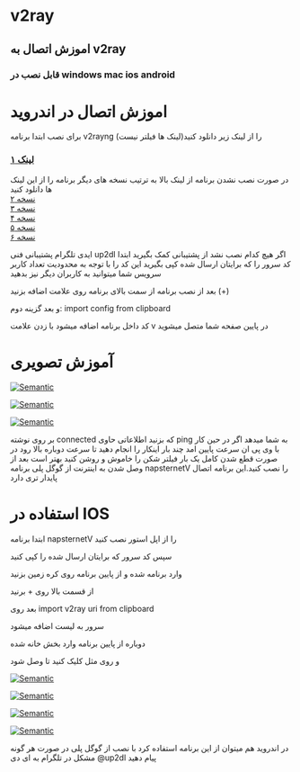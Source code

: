 # v2ray 
## اموزش اتصال به v2ray
### قابل نصب در windows mac ios android
# اموزش اتصال در  اندروید
برای نصب ابتدا برنامه v2rayng را از لینک زیر دانلود کنید(لینک ها فیلتر نیست)
### [لینک ۱](https://github.com/pouriya0099/v2ray/raw/main/com_v2ray_ang_v1.7.23.apk)
در صورت نصب نشدن برنامه از لینک بالا به ترتیب نسخه های دیگر برنامه را از این لینک ها دانلود کنید   
 [نسخه ۲](https://github.com/2dust/v2rayNG/releases/download/1.7.31/v2rayNG_1.7.31.apk)  
 [نسخه ۳](https://github.com/2dust/v2rayNG/releases/download/1.7.31/v2rayNG_1.7.31_arm64-v8a.apk)  
 [نسخه ۴](https://github.com/2dust/v2rayNG/releases/download/1.7.31/v2rayNG_1.7.31_armeabi-v7a.apk)  
 [نسخه ۵](https://github.com/2dust/v2rayNG/releases/download/1.7.31/v2rayNG_1.7.31_x86.apk)  
 [نسخه ۶](https://github.com/2dust/v2rayNG/releases/download/1.7.31/v2rayNG_1.7.31_x86_64.apk)  

ایدی تلگرام پشتیبانی فنی up2dl
اگر هیچ کدام نصب نشد از پشتیبانی کمک بگیرید
ابتدا کد سرور را که برایتان ارسال شده کپی بگیرید این کد را با توجه به محدودیت تعداد کاربر سرویس شما میتوانید به کاربران دیگر نیز بدهید
 
 بعد از نصب برنامه از سمت بالای برنامه روی علامت اضافه بزنید (+)
 
 و بعد گزینه دوم:  import config from clipboard
 
 کد داخل برنامه اضافه میشود با زدن علامت v در پایین صفحه شما متصل میشوید
 # آموزش تصویری
 [![Semantic](https://github.com/pouriya0099/v2ray/blob/d8c921215a546b2ff8277df0a0c44e45479a550d/pic/1.jpg)](https://github.com/pouriya0099/v2ray/blob/d8c921215a546b2ff8277df0a0c44e45479a550d/pic/1.jpg)

[![Semantic](https://github.com/pouriya0099/v2ray/blob/d8c921215a546b2ff8277df0a0c44e45479a550d/pic/2.jpg)](https://github.com/pouriya0099/v2ray/blob/d8c921215a546b2ff8277df0a0c44e45479a550d/pic/2.jpg)

 [![Semantic](https://github.com/pouriya0099/v2ray/blob/d8c921215a546b2ff8277df0a0c44e45479a550d/pic/3.jpg)](https://github.com/pouriya0099/v2ray/blob/d8c921215a546b2ff8277df0a0c44e45479a550d/pic/3.jpg)

بر روی نوشته connected که بزنید اطلاعاتی حاوی ping به شما میدهد اگر در حین کار با وی پی ان سرعت پایین امد چند بار اینکار را انجام دهید تا سرعت دوباره بالا رود
در صورت قطع شدن کامل یک بار فیلتر شکن را خاموش و روشن کنید
بهتر است بعد از وصل شدن به اینترنت از گوگل پلی برنامه napsternetV را نصب کنید.این برنامه اتصال پایدار تری دارد


# استفاده در IOS
ابتدا برنامه napsternetV را از اپل استور نصب کنید 

سپس کد سرور که برایتان ارسال شده را کپی کنید

وارد برنامه شده و از پایین برنامه روی کره زمین بزنید 

از قسمت بالا روی + برنید

بعد روی import v2ray uri from clipboard

سرور به لیست اضافه میشود

دوباره از پایین برنامه وارد بخش خانه شده

و روی مثل کلیک کنید تا وصل شود

[![Semantic](https://github.com/pouriya0099/v2ray/blob/d8c921215a546b2ff8277df0a0c44e45479a550d/pic/4.jpg)](https://github.com/pouriya0099/v2ray/blob/d8c921215a546b2ff8277df0a0c44e45479a550d/pic/4.jpg)

[![Semantic](https://github.com/pouriya0099/v2ray/blob/d8c921215a546b2ff8277df0a0c44e45479a550d/pic/5.jpg)](https://github.com/pouriya0099/v2ray/blob/d8c921215a546b2ff8277df0a0c44e45479a550d/pic/5.jpg)

[![Semantic](https://github.com/pouriya0099/v2ray/blob/d8c921215a546b2ff8277df0a0c44e45479a550d/pic/6.jpg)](https://github.com/pouriya0099/v2ray/blob/d8c921215a546b2ff8277df0a0c44e45479a550d/pic/6.jpg)

[![Semantic](https://github.com/pouriya0099/v2ray/blob/d8c921215a546b2ff8277df0a0c44e45479a550d/pic/7.jpg)](https://github.com/pouriya0099/v2ray/blob/d8c921215a546b2ff8277df0a0c44e45479a550d/pic/7.jpg)

در اندروید هم میتوان از این برنامه استفاده کرد با نصب از گوگل پلی 
در صورت هر گونه مشکل در تلگرام به ای دی 
@up2dl
پیام دهید
